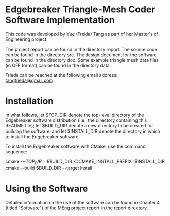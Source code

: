 Edgebreaker Triangle-Mesh Coder Software Implementation
=======================================================

This code was developed by Yue (Freida) Tang as part of her Master's of
Engineering project.

The project report can be found in the directory report.  The source code
can be found in the directory src.  The design document for the software
can be found in the directory doc.  Some example triangle mesh data files
(in OFF format) can be found in the directory data.

Frieda can be reached at the following email address:
  tangfrieda@gmail.com

Installation
============

In what follows, let $TOP_DIR denote the top-level directory of the
Edgebreaker software distribution (i.e., the directory containing this
README file); let $BUILD_DIR denote a new directory to be created for
building the software; and let $INSTALL_DIR denote the directory in
which to install the Edgebreaker software.

To install the Edgebreaker software with CMake, use the command sequence:

  cmake -H$TOP_DIR -B$BUILD_DIR -DCMAKE_INSTALL_PREFIX=$INSTALL_DIR
  cmake --build $BUILD_DIR --target install

Using the Software
==================

Detailed information on the use of the software can be found in
Chapter 4 (titled "Software") of the MEng project report in the
report directory.

